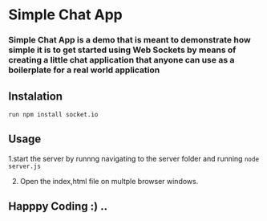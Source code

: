 # Simple Chat App

### Simple Chat App is a demo that is meant to demonstrate how simple it is to get started using Web Sockets by means of creating a little chat application that anyone can use as a boilerplate for a real world application

## Instalation 

`run npm install socket.io`

## Usage

1.start the server by runnng navigating to the server folder and running `node server.js`

2. Open the index,html file on multple browser windows.

## Happpy Coding :) ..
